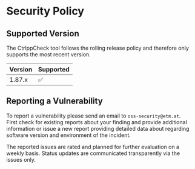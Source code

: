 # Security Policy

## Supported Version

The CtrlppCheck tool follows the rolling release policy and therefore only
supports the most recent version.

| Version | Supported          |
| ------- | ------------------ |
| 1.87.x  | :white_check_mark: |

## Reporting a Vulnerability

To report a vulnerability please send an email to `oss-security@etm.at`.  
First check for existing reports about your finding and provide additional
information or issue a new report providing detailed data about regarding
software version and environment of the incident.

The reported issues are rated and planned for further evaluation on a weekly
basis. Status updates are communicated transparently via the issues only.

